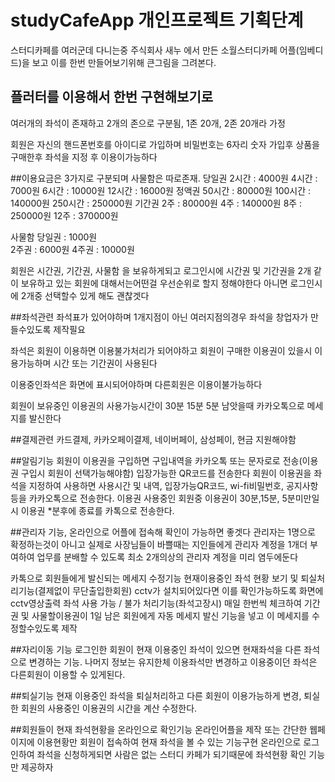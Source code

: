 # studyCafeApp 개인프로젝트 기획단계

스터디카페를 여러군데 다니는중 주식회사 새누 에서 만든 소월스터디카페 어플(임베디드)을 보고 이를 한번 
만들어보기위해 큰그림을 그려본다.

## 플러터를 이용해서 한번 구현해보기로

여러개의 좌석이 존재하고  2개의 존으로 구분됨, 1존 20개, 2존 20개라 가정

회원은 자신의 핸드폰번호를 아이디로 가입하며 비밀번호는 6자리 숫자
가입후 상품을 구매한후 좌석을 지정 후 이용이가능하다

##이용요금은 3가지로 구분되며 사물함은 따로존재.
당일권
2시간  : 4000원
4시간  : 7000원
6시간  : 10000원
12시간  : 16000원
정액권
50시간  : 80000원
100시간  : 140000원
250시간  : 250000원
기간권
2주  : 80000원
4주  : 140000원
8주  : 250000원
12주  : 370000원

사물함
당일권 : 1000원  
2주권 : 6000원
4주권 : 10000원

회원은 시간권, 기간권, 사물함 을 보유하게되고
로그인시에 시간권 및 기간권을 2개 같이 보유하고 있는 회원에 대해서는어떤걸 우선순위로 할지 정해야한다
아니면 로그인시에 2개중 선택할수 있게 해도 괜찮겟다

##좌석관련
좌석표가 있어야하며 1개지점이 아닌 여러지점의경우 좌석을 창업자가 만들수있도록 제작필요

좌석은 회원이 이용하면 이용불가처리가 되어야하고 회원이 구매한 이용권이 있을시 이용가능하며
시간 또는 기간권이 사용된다

이용중인좌석은 화면에 표시되어야하며 다른회원은 이용이불가능하다

회원이 보유중인 이용권의 사용가능시간이 30분 15분 5분 남앗을때 카카오톡으로 메세지를 발신한다

##결제관련
카드결제, 카카오페이결제, 네이버페이, 삼성페이, 현금 지원해야함

##알림기능
회원이 이용권을 구입하면
구입내역을 카카오톡 또는 문자로로 전송(이용권 구입시 회원이 선택가능해야함) 입장가능한 QR코드를 전송한다
회원이 이용권을 좌석을 지정하여 사용하면
사용시간 및 내역, 입장가능QR코드, wi-fi비밀번호, 공지사항등을 카카오톡으로 전송한다.
이용권 사용중인 회원중 이용권이 30분,15분, 5분미만일시
이용권 *분후에 종료를 카톡으로 전송한다.

##관리자 기능, 온라인으로 어플에 접속해 확인이 가능하면 좋겟다
관리자는 1명으로 확정하는것이 아니고 실제로 사장님들이 바쁠때는
지인들에게 관리자 계정을 1개더 부여하여 업무를 분배할 수 있도록 최소 2개의상의 관리자 계정을 미리 염두에둔다

카톡으로 회원들에게 발신되는 메세지 수정기능
현재이용중인 좌석 현황 보기 및 퇴실처리기능(결제없이 무단출입한회원)
cctv가 설치되어있다면 이를 확인가능하도록 화면에 cctv영상출력
좌석 사용 가능 / 불가 처리기능(좌석고장시)
매일 한번씩 체크하여 기간권 및 사물할이용권이 1일 남은 회원에게 자동 메세지 발신 기능을 넣고
이 메세지를 수정할수있도록 제작

##자리이동 기능
로그인한 회원이 현재 이용중인 좌석이 있으면 현재좌석을 다른 좌석으로 변경하는 기능.
나머지 정보는 유지한체 이용좌석만 변경하고 이용중이던 좌석은 다른회원이 이용할 수 있게된다.

##퇴실기능
현재 이용중인 좌석을 퇴실처리하고 다른 회원이 이용가능하게 변경, 
퇴실한 회원의 사용중인 이용권의 시간을 계산 수정한다.

##회원들이 현재 좌석현황을 온라인으로 확인기능
온라인어플을 제작 또는 간단한 웹페이지에 이용현황만 회원이 접속하여 현재 좌석을 볼 수 있는 기능구현
온라인으로 로그인하여 좌석을 신청하게되면 사람은 없는 스터디 카페가 되기때문에 좌석현황 확인 기능만 제공하자
